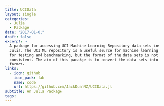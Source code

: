 ```yaml
---
title: UCIData
layout: single
categories:
  - Julia
  - Package
date: "2017-01-01"
draft: false
excerpt: >
  A package for accessing UCI Machine Learning Repository data sets inside
  Julia. The UCI ML repository is a useful source for machine learning data sets
  for testing and benchmarking, but the format of the data sets is not
  consistent. The aim of this pacakge is to convert the data sets into a common
  format.
links:
  - icon: github
    icon_pack: fab
    name: code
    url: https://github.com/JackDunnNZ/UCIData.jl
subtitle: An Julia Package
tags:
---
```

